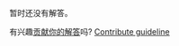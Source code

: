
暂时还没有解答。

有兴趣[贡献你的解答](https://github.com/BFEdev/BFE.dev-solutions/blob/main/problem/implement-async-helper-race_zh.md)吗? [Contribute guideline](https://github.com/BFEdev/BFE.dev-solutions#how-to-contribute)
